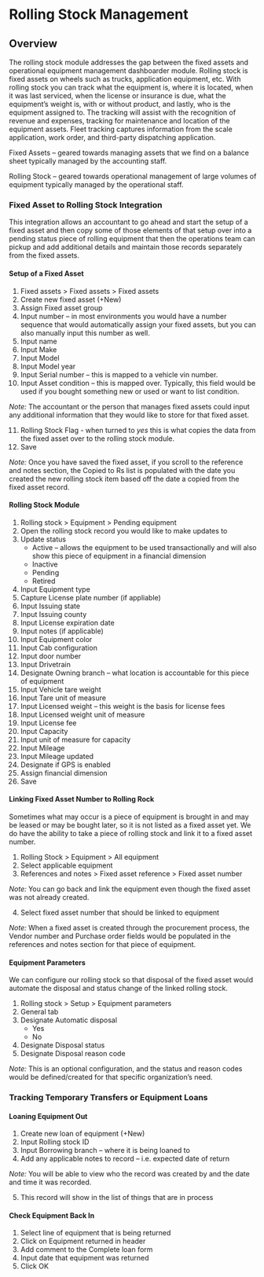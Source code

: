 ﻿# Rolling Stock Management

## Overview
The rolling stock module addresses the gap between the fixed assets and operational equipment management dashboarder module. Rolling stock is fixed assets on wheels such as trucks, application equipment, etc. With rolling stock you can track what the equipment is, where it is located, when it was last serviced, when the license or insurance is due, what the equipment’s weight is, with or without product, and lastly, who is the equipment assigned to. The tracking will assist with the recognition of revenue and expenses, tracking for maintenance and location of the equipment assets. Fleet tracking captures information from the scale application, work order, and third-party dispatching application. 

Fixed Assets – geared towards managing assets that we find on a balance sheet typically managed by the accounting staff.

Rolling Stock – geared towards operational management of large volumes of equipment typically managed by the operational staff.

### Fixed Asset to Rolling Stock Integration

This integration allows an accountant to go ahead and start the setup of a fixed asset and then copy some of those elements of that setup over into a pending status piece of rolling equipment that then the operations team can pickup and add additional details and maintain those records separately from the fixed assets.  

#### Setup of a Fixed Asset

1. Fixed assets > Fixed assets > Fixed assets
2. Create new fixed asset (+New)
3. Assign Fixed asset group
4. Input number – in most environments you would have a number sequence that would automatically assign your fixed assets, but you can also manually input this number as well. 
5. Input name 
6. Input Make 
7. Input Model 
8. Input Model year
9. Input Serial number – this is mapped to a vehicle vin number. 
10.	Input Asset condition – this is mapped over. Typically, this field would be used if you bought something new or used or want to list condition.

*Note:* The accountant or the person that manages fixed assets could input any additional information that they would like to store for that fixed asset.

11. Rolling Stock Flag - when turned to *yes* this is what copies the data from the fixed asset over to the rolling stock module. 
12. Save

*Note:* Once you have saved the fixed asset, if you scroll to the reference and notes section, the Copied to Rs list is populated with the date you created the new rolling stock item based off the date a copied from the fixed asset record.

#### Rolling Stock Module

1.	Rolling stock > Equipment > Pending equipment
2.	Open the rolling stock record you would like to make updates to 
3.	Update status
      - Active – allows the equipment to be used transactionally and will also show this piece of equipment in a financial dimension
      - Inactive
      - Pending 
      - Retired
4.	Input Equipment type 
5.	Capture License plate number (if appliable) 
6.	Input Issuing state 
7.	Input Issuing county 
8.	Input License expiration date 
9.	Input notes (if applicable) 
10.	Input Equipment color
11.	Input Cab configuration 
12.	Input door number
13.	Input Drivetrain
14.	Designate Owning branch – what location is accountable for this piece of equipment
15.	Input Vehicle tare weight 
16.	Input Tare unit of measure 
17.	Input Licensed weight – this weight is the basis for license fees 
18.	Input Licensed weight unit of measure
19.	Input License fee
20.	Input Capacity
21.	Input unit of measure for capacity 
22.	Input Mileage 
23.	Input Mileage updated 
24.	Designate if GPS is enabled 
25.	Assign financial dimension 
26.	Save

#### Linking Fixed Asset Number to Rolling Rock

Sometimes what may occur is a piece of equipment is brought in and may be leased or may be bought later, so it is not listed as a fixed asset yet. We do have the ability to take a piece of rolling stock and link it to a fixed asset number. 

1. Rolling Stock > Equipment > All equipment  
2. Select applicable equipment 
3. References and notes > Fixed asset reference > Fixed asset number

*Note:* You can go back and link the equipment even though the fixed asset was not already created. 

4. Select fixed asset number that should be linked to equipment 

*Note:* When a fixed asset is created through the procurement process, the Vendor number and Purchase order fields would be populated in the references and notes section for that piece of equipment.

#### Equipment Parameters

We can configure our rolling stock so that disposal of the fixed asset would automate the disposal and status change of the linked rolling stock. 

1. Rolling stock > Setup > Equipment parameters
2. General tab
3. Designate Automatic disposal 
      - Yes
      - No
4. Designate Disposal status
5. Designate Disposal reason code 

*Note:* This is an optional configuration, and the status and reason codes would be defined/created for that specific organization’s need. 

### Tracking Temporary Transfers or Equipment Loans

#### Loaning Equipment Out

1.	Create new loan of equipment (+New)
2.	Input Rolling stock ID 
3.	Input Borrowing branch – where it is being loaned to 
4.	Add any applicable notes to record – i.e. expected date of return 

*Note:* You will be able to view who the record was created by and the date and time it was recorded. 

5. This record will show in the list of things that are in process 

#### Check Equipment Back In

1. Select line of equipment that is being returned 
2. Click on Equipment returned in header 
3. Add comment to the Complete loan form
4. Input date that equipment was returned
5. Click OK 

